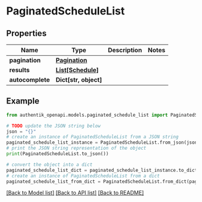 # PaginatedScheduleList


## Properties

Name | Type | Description | Notes
------------ | ------------- | ------------- | -------------
**pagination** | [**Pagination**](Pagination.md) |  | 
**results** | [**List[Schedule]**](Schedule.md) |  | 
**autocomplete** | **Dict[str, object]** |  | 

## Example

```python
from authentik_openapi.models.paginated_schedule_list import PaginatedScheduleList

# TODO update the JSON string below
json = "{}"
# create an instance of PaginatedScheduleList from a JSON string
paginated_schedule_list_instance = PaginatedScheduleList.from_json(json)
# print the JSON string representation of the object
print(PaginatedScheduleList.to_json())

# convert the object into a dict
paginated_schedule_list_dict = paginated_schedule_list_instance.to_dict()
# create an instance of PaginatedScheduleList from a dict
paginated_schedule_list_from_dict = PaginatedScheduleList.from_dict(paginated_schedule_list_dict)
```
[[Back to Model list]](../README.md#documentation-for-models) [[Back to API list]](../README.md#documentation-for-api-endpoints) [[Back to README]](../README.md)


